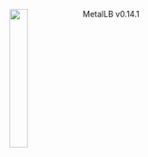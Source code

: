 ---
---
<img align="left" src="/images/logo/metallb-white.png" width="25%"></img>
MetalLB v0.14.1
<p style="clear: both"></p>
